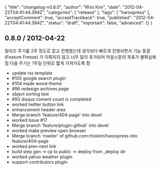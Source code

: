 {
    "title": "changelog-v0.8.0",
    "author": "Rhio Kim",
    "date": "2012-04-22T04:41:44.394Z",
    "categories": [
        "release"
    ],
    "tags": [
        "haroopress"
    ],
    "acceptComment": true,
    "acceptTrackback": true,
    "published": "2012-04-22T04:41:44.394Z",
    "status": "draft",
    "important": false,
    "advanced": {}
}

## 0.8.0 / 2012-04-22

릴리즈 주기를 2주 정도로 잡고 진행했는데 생각보다 빠르게 진행되면서 기능 동결(Feature Freeze) 가 이뤄지지 않고
너무 많이 추가되어 마일스톤의 목표가 불확실해짐 다음 주기는 1주일 단위로 짧게 가져가도록 함

  * update rss template
  * #105 google search plugin
  * #104 made wood-theme
  * #96 redesign archives page
  * object sorting test
  * #93 disqus coment count is completed
  * worked twitter button link
  * enhancement header area
  * Merge branch 'feature/404-page' into devel
  * worked Issue #17
  * Merge branch 'feature/plugin-github' into devel
  * worked make preview open browser
  * Merge branch 'master' of github.com:rhiokim/haroopress into feature/404-page
  * worked prev-next link
  * build step gen -> cp to public -> deploy from _deploy dir
  * worked yahoo weather plugin
  * support contributors plugin


